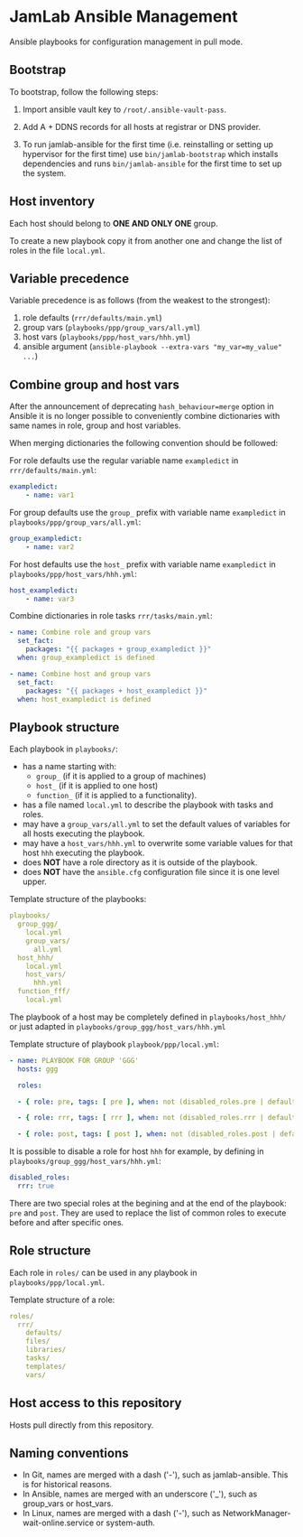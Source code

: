# JamLab Ansible Management

Ansible playbooks for configuration management in pull mode.

## Bootstrap

To bootstrap, follow the following steps:

1. Import ansible vault key to `/root/.ansible-vault-pass`.

2. Add A + DDNS records for all hosts at registrar or DNS provider. 

3. To run jamlab-ansible for the first time (i.e. reinstalling or setting up hypervisor for the first time) use `bin/jamlab-bootstrap` which installs dependencies and runs `bin/jamlab-ansible` for the first time to set up the system.

## Host inventory

Each host should belong to **ONE AND ONLY ONE** group.

To create a new playbook copy it from another one and change the list of roles in the file `local.yml`.

## Variable precedence

Variable precedence is as follows (from the weakest to the strongest):
1. role defaults (`rrr/defaults/main.yml`)
2. group vars (`playbooks/ppp/group_vars/all.yml`)
3. host vars (`playbooks/ppp/host_vars/hhh.yml`)
4. ansible argument (`ansible-playbook --extra-vars "my_var=my_value" ...`)

## Combine group and host vars

After the announcement of deprecating `hash_behaviour=merge` option in Ansible it is no longer possible to conveniently combine dictionaries with same names in role, group and host variables. 

When merging dictionaries the following convention should be followed:

For role defaults use the regular variable name `exampledict` in `rrr/defaults/main.yml`:
```yml
exampledict:
    - name: var1
```

For group defaults use the `group_` prefix with variable name `exampledict` in `playbooks/ppp/group_vars/all.yml`:
```yml
group_exampledict:
    - name: var2
```

For host defaults use the `host_` prefix with variable name `exampledict` in `playbooks/ppp/host_vars/hhh.yml`:
```yml
host_exampledict:
    - name: var3
```

Combine dictionaries in role tasks `rrr/tasks/main.yml`:
```yml
- name: Combine role and group vars
  set_fact:
    packages: "{{ packages + group_exampledict }}"
  when: group_exampledict is defined
```

```yml
- name: Combine host and group vars
  set_fact:
    packages: "{{ packages + host_exampledict }}"
  when: host_exampledict is defined
```

## Playbook structure

Each playbook in `playbooks/`:
- has a name starting with:
  - `group_` (if it is applied to a group of machines)
  - `host_` (if it is applied to one host)
  - `function_` (if it is applied to a functionality).
- has a file named `local.yml` to describe the playbook with tasks and roles.
- may have a `group_vars/all.yml` to set the default values of variables for all hosts executing the playbook.
- may have a `host_vars/hhh.yml` to overwrite some variable values for that host `hhh` executing the playbook.
- does **NOT** have a role directory as it is outside of the playbook.
- does **NOT** have the `ansible.cfg` configuration file since it is one level upper.

Template structure of the playbooks:
```yml
playbooks/
  group_ggg/
    local.yml
    group_vars/
      all.yml
  host_hhh/
    local.yml
    host_vars/
      hhh.yml
  function_fff/
    local.yml
```
The playbook of a host may be completely defined in `playbooks/host_hhh/` or just adapted in `playbooks/group_ggg/host_vars/hhh.yml`

Template structure of playbook `playbook/ppp/local.yml`:

```yml
- name: PLAYBOOK FOR GROUP 'GGG'
  hosts: ggg

  roles:

  - { role: pre, tags: [ pre ], when: not (disabled_roles.pre | default(false)) }

  - { role: rrr, tags: [ rrr ], when: not (disabled_roles.rrr | default(false)) }

  - { role: post, tags: [ post ], when: not (disabled_roles.post | default(false)) }
```
It is possible to disable a role for  host `hhh` for example, by defining in `playbooks/group_ggg/host_vars/hhh.yml`:
```yml
disabled_roles:
  rrr: true
```
There are two special roles at the begining and at the end of the playbook: `pre` and `post`.
They are used to replace the list of common roles to execute before and after specific ones.

## Role structure

Each role in `roles/` can be used in any playbook in `playbooks/ppp/local.yml`.

Template structure of a role:

```yml
roles/
  rrr/
    defaults/
    files/
    libraries/
    tasks/
    templates/
    vars/
```

## Host access to this repository

Hosts pull directly from this repository.

## Naming conventions

- In Git, names are merged with a dash ('-'), such as jamlab-ansible. This is for historical reasons.
- In Ansible, names are merged with an underscore ('_'), such as group_vars or host_vars.
- In Linux, names are merged with a dash ('-'), such as NetworkManager-wait-online.service or system-auth.
